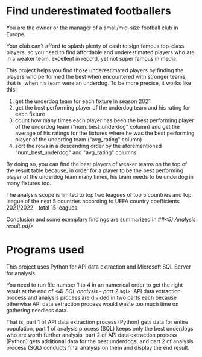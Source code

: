 # Find underestimated footballers

You are the owner or the manager of a small/mid-size football club in Europe.

Your club can't afford to splash plenty of cash to sign famous top-class players, so you need to find affordable and underestimated players who are in a weaker team, excellent in record, yet not super famous in media.

This project helps you find those underestimated players by finding the players who performed the best when encountered with stronger teams, that is, when his team were an underdog. To be more precise, it works like this:
1. get the underdog team for each fixture in season 2021
2. get the best performing player of the underdog team and his rating for each fixture
3. count how many times each player has been the best performing player of the underdog team ("num_best_underdog" column) and get the average of his ratings for the fixtures where he was the best performing player of the underdog team ("avg_rating" column)
4. sort the rows in a descending order by the aforementioned "num_best_underdog" and "avg_rating" columns

By doing so, you can find the best players of weaker teams on the top of the result table because, in order for a player to be the best performing player of the underdog team many times, his team needs to be underdog in many fixtures too.

The analysis scope is limited to top two leagues of top 5 countries and top league of the next 5 countries according to UEFA country coefficients 2021/2022 - total 15 leagues.

Conclusion and some exemplary findings are summarized in 
##_<5) Analysis result.pdf>_

# Programs used

This project uses Python for API data extraction and Microsoft SQL Server for analysis.

You need to run file number 1 to 4 in an numerical order to get the right result at the end of _<4) SQL analysis - part 2.sql>_.
API data extraction process and analysis process are divided in two parts each because otherwise API data extraction process would waste too much time on gathering needless data.

That is, part 1 of API data extraction process (Python) gets data for entire population, part 1 of analysis process (SQL) keeps only the best underdogs who are worth further analysis, part 2 of API data extraction process (Python) gets additional data for the best underdogs, and part 2 of analysis process (SQL) conducts final analysis on them and display the end result.
